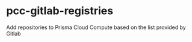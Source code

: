 # pcc-gitlab-registries
Add repositories to Prisma Cloud Compute based on the list provided by Gitlab
